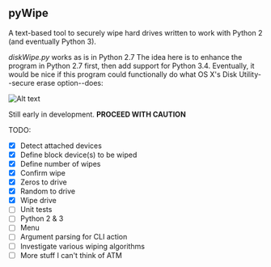 ## pyWipe

A text-based tool to securely wipe hard drives written to work with Python 2 (and eventually Python 3).

*diskWipe.py* works as is in Python 2.7 
The idea here is to enhance the program in Python 2.7 first, then add support for Python 3.4. Eventually, it would be nice if this program could functionally do what OS X's Disk Utility--secure erase option--does: 

![Alt text](https://github.com/marshki/pyWipe/blob/master/secure_erase.png?raw=true "Disk Utility--secureErase")


 
Still early in development. **PROCEED WITH CAUTION**

TODO: 
- [x] Detect attached devices 
- [x] Define block device(s) to be wiped  
- [x] Define number of wipes 
- [x] Confirm wipe 
- [x] Zeros to drive 
- [x] Random to drive 
- [x] Wipe drive 
- [ ] Unit tests 
- [ ] Python 2 & 3 
- [ ] Menu 
- [ ] Argument parsing for CLI action 
- [ ] Investigate various wiping algorithms 
- [ ] More stuff I can't think of ATM 
